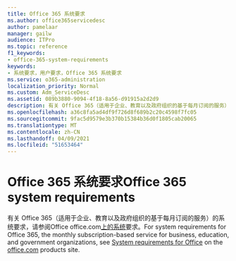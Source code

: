 ```yaml
---
title: Office 365 系统要求
ms.author: office365servicedesc
author: pamelaar
manager: gailw
audience: ITPro
ms.topic: reference
f1_keywords:
- office-365-system-requirements
keywords:
- 系统要求，用户要求，Office 365 系统要求
ms.service: o365-administration
localization_priority: Normal
ms.custom: Adm_ServiceDesc
ms.assetid: 089b3880-9094-4f18-8a56-d91915a2d2d9
description: 有关 Office 365（适用于企业、教育以及政府组织的基于每月订阅的服务）的系统要求，请参阅 Office office.com 上的系统要求。
ms.openlocfilehash: a36c8fa5ad4df9f726d8f689b2c20c4598f7fc05
ms.sourcegitcommit: 9fac5d9579e3b370b15384b36d0f1805cab20065
ms.translationtype: MT
ms.contentlocale: zh-CN
ms.lasthandoff: 04/09/2021
ms.locfileid: "51653464"
---
```

# <a name="office-365-system-requirements"></a><span data-ttu-id="b9561-104">Office 365 系统要求</span><span class="sxs-lookup"><span data-stu-id="b9561-104">Office 365 system requirements</span></span>

<span data-ttu-id="b9561-105">有关 Office 365（适用于企业、教育以及政府组织的基于每月订阅的服务）的系统要求，请参阅[](https://go.microsoft.com/fwlink/?LinkID=626095&amp;clcid=0x409)Office office.com[上的系统](https://go.microsoft.com/fwlink/?LinkID=509817&amp;clcid=0x409)要求。</span><span class="sxs-lookup"><span data-stu-id="b9561-105">For system requirements for Office 365, the monthly subscription-based service for business, education, and government organizations, see [System requirements for Office](https://go.microsoft.com/fwlink/?LinkID=626095&amp;clcid=0x409) on the [office.com](https://go.microsoft.com/fwlink/?LinkID=509817&amp;clcid=0x409) products site.</span></span> 
  

